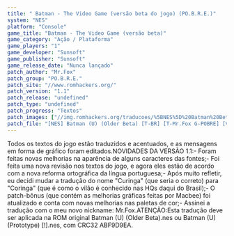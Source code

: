 ```yaml
---
title: " Batman - The Video Game (versão beta do jogo) (PO.B.R.E.)"
system: "NES"
platform: "Console"
game_title: "Batman - The Video Game (versão beta)"
game_category: "Ação / Plataforma"
game_players: "1"
game_developer: "Sunsoft"
game_publisher: "Sunsoft"
game_release_date: "Nunca lançado"
patch_author: "Mr.Fox"
patch_group: "PO.B.R.E."
patch_site: "//www.romhackers.org/"
patch_version: "1.1"
patch_release: "undefined"
patch_type: "undefined"
patch_progress: "Textos"
patch_images: ["//img.romhackers.org/traducoes/%5BNES%5D%20Batman%20Beta%20-%20POBRE%20-%201.png","//img.romhackers.org/traducoes/%5BNES%5D%20Batman%20Beta%20-%20POBRE%20-%202.png","//img.romhackers.org/traducoes/%5BNES%5D%20Batman%20Beta%20-%20POBRE%20-%203.png"]
patch_file: "[NES] Batman (U) (Older Beta) [T-BR] [T-Mr.Fox G-POBRE] [V-1.1 P-100% A-2019].7z"
---
```

Todos os textos do jogo estão traduzidos e acentuados, e as mensagens em forma de gráfico foram editados.NOVIDADES DA VERSÃO 1.1:- Foram feitas novas melhorias na aparência de alguns caracteres das fontes;- Foi feita uma nova revisão nos textos do jogo, e agora eles estão de acordo com a nova reforma ortográfica da língua portuguesa;- Após muito refletir, eu decidi mudar a tradução do nome "Curinga" (que seria o correto) para "Coringa" (que é como o vilão é conhecido nas HQs daqui do Brasil);- O patch-bônus (que contém as melhorias gráficas feitas por Macbee) foi atualizado e conta com novas melhorias nas paletas de cor;- Assinei a tradução com o meu novo nickname: Mr.Fox.ATENÇÃO:Esta tradução deve ser aplicada na ROM original Batman (U) (Older Beta).nes ou Batman (U) (Prototype) [!].nes, com CRC32 ABF9D9EA.